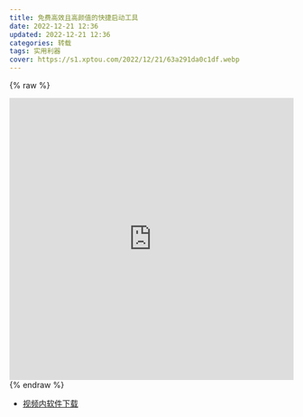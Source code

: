 ```yaml
---
title: 免费高效且高颜值的快捷启动工具
date: 2022-12-21 12:36
updated: 2022-12-21 12:36
categories: 转载
tags: 实用利器
cover: https://s1.xptou.com/2022/12/21/63a291da0c1df.webp
---
```


{% raw %}

<iframe src="https://player.bilibili.com/player.html?aid=733117789&bvid=BV1fD4y1e7M4&cid=905407270&page=1&high_quality=1&danmaku=0" allowfullscreen="allowfullscreen" width="100%" height="500" scrolling="no" frameborder="0" sandbox="allow-top-navigation allow-same-origin allow-forms allow-scripts"></iframe> 
{% endraw %}

- [视频内软件下载](https://solitude.eu.org/123pan/windows/Fluent-Search)
